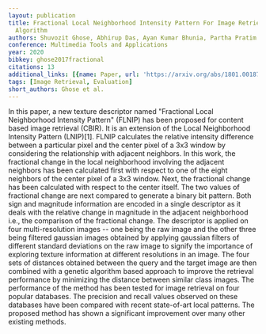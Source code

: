 ```yaml
---
layout: publication
title: Fractional Local Neighborhood Intensity Pattern For Image Retrieval Using Genetic
  Algorithm
authors: Shuvozit Ghose, Abhirup Das, Ayan Kumar Bhunia, Partha Pratim Roy
conference: Multimedia Tools and Applications
year: 2020
bibkey: ghose2017fractional
citations: 13
additional_links: [{name: Paper, url: 'https://arxiv.org/abs/1801.00187'}]
tags: [Image Retrieval, Evaluation]
short_authors: Ghose et al.
---
```

In this paper, a new texture descriptor named "Fractional Local Neighborhood
Intensity Pattern" (FLNIP) has been proposed for content based image retrieval
(CBIR). It is an extension of the Local Neighborhood Intensity Pattern
(LNIP)[1]. FLNIP calculates the relative intensity difference between a
particular pixel and the center pixel of a 3x3 window by considering the
relationship with adjacent neighbors. In this work, the fractional change in
the local neighborhood involving the adjacent neighbors has been calculated
first with respect to one of the eight neighbors of the center pixel of a 3x3
window. Next, the fractional change has been calculated with respect to the
center itself. The two values of fractional change are next compared to
generate a binary bit pattern. Both sign and magnitude information are encoded
in a single descriptor as it deals with the relative change in magnitude in the
adjacent neighborhood i.e., the comparison of the fractional change. The
descriptor is applied on four multi-resolution images -- one being the raw
image and the other three being filtered gaussian images obtained by applying
gaussian filters of different standard deviations on the raw image to signify
the importance of exploring texture information at different resolutions in an
image. The four sets of distances obtained between the query and the target
image are then combined with a genetic algorithm based approach to improve the
retrieval performance by minimizing the distance between similar class images.
The performance of the method has been tested for image retrieval on four
popular databases. The precision and recall values observed on these databases
have been compared with recent state-of-art local patterns. The proposed method
has shown a significant improvement over many other existing methods.